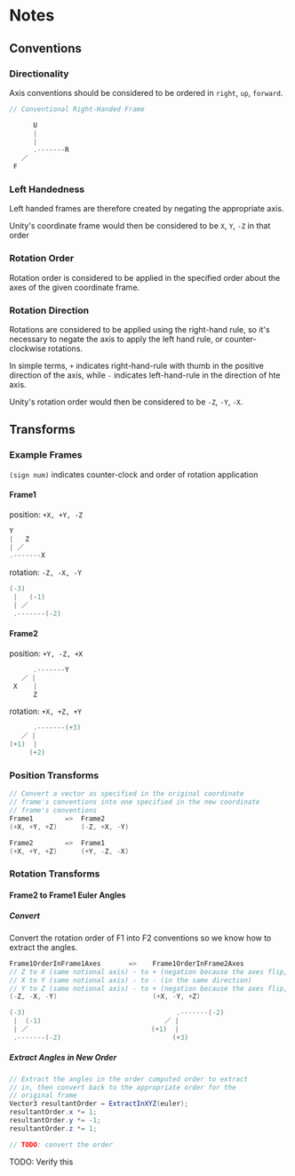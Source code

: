 # Notes

## Conventions

### Directionality
Axis conventions should be considered to be ordered in `right`, `up`, `forward`.

```cs
// Conventional Right-Handed Frame

      U
      |
      |
      .-------R
   ／ 
 F       
```

### Left Handedness
Left handed frames are therefore created by negating the appropriate axis.

Unity's coordinate frame would then be considered to be `X`, `Y`, `-Z` in that order

### Rotation Order
Rotation order is considered to be applied in the specified order about the axes of the given coordinate frame.

### Rotation Direction
Rotations are considered to be applied using the right-hand rule, so it's necessary to negate the axis to apply the left hand rule, or counter-clockwise rotations.

In simple terms, `+` indicates right-hand-rule with thumb in the positive direction of the axis, while `-` indicates left-hand-rule in the direction of hte axis.

Unity's rotation order would then be considered to be `-Z`, `-Y`, `-X`.

## Transforms
### Example Frames
`(sign num)` indicates counter-clock and order of rotation application 

#### Frame1
position: `+X, +Y, -Z`
```cs
Y 
|   Z
| ／
.-------X
```

rotation: `-Z, -X, -Y`
```cs
(-3)
 |   (-1)
 | ／
 .-------(-2)
```

#### Frame2
position: `+Y, -Z, +X`
```cs
      .-------Y
   ／ |
 X    |
      Z
```

rotation: `+X, +Z, +Y`
```cs
      .-------(+3)
   ／ |
(+1)  |
     (+2)
```

### Position Transforms
```cs
// Convert a vector as specified in the original coordinate
// frame's conventions into one specified in the new coordinate
// frame's conventions
Frame1        =>  Frame2
(+X, +Y, +Z)      (-Z, +X, -Y)

Frame2        =>  Frame1
(+X, +Y, +Z)      (+Y, -Z, -X)
```

### Rotation Transforms
#### Frame2 to Frame1 Euler Angles
##### Convert
Convert the rotation order of F1 into F2 conventions so we know how to extract the angles.
```cs
Frame1OrderInFrame1Axes       =>    Frame1OrderInFrame2Axes
// Z to X (same notional axis) - to + (negation because the axes flip, accomodating the counter-clock rotation)
// X to Y (same notional axis) - to - (in the same direction)
// Y to Z (same notional axis) - to + (negation because the axes flip, accomodating the counter-clock rotation)
(-Z, -X, -Y)                        (+X, -Y, +Z)

(-3)                                      .-------(-2)
 |  (-1)                               ／ |
 | ／                               (+1)  |
 .-------(-2)                            (+3)
```

##### Extract Angles in New Order
```cs
// Extract the angles in the order computed order to extract
// in, then convert back to the appropriate order for the
// original frame
Vector3 resultantOrder = ExtractInXYZ(euler);
resultantOrder.x *= 1;
resultantOrder.y *= -1;
resultantOrder.z *= 1;

// TODO: convert the order

```
TODO: Verify this

